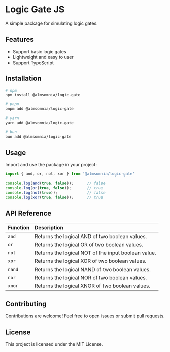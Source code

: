 # Logic Gate JS

A simple package for simulating logic gates.

## Features

- Support basic logic gates
- Lightweight and easy to user
- Support TypeScript

## Installation

```bash
# npm
npm install @almsomnia/logic-gate

# pnpm
pnpm add @almsomnia/logic-gate

# yarn
yarn add @almsomnia/logic-gate

# bun
bun add @almsomnia/logic-gate
```

## Usage

Import and use the package in your project:

```javascript
import { and, or, not, xor } from '@almsomnia/logic-gate'

console.log(and(true, false));      // false
console.log(or(true, false));       // true
console.log(not(true));             // false
console.log(xor(true, false));      // true
```

## API Reference

| Function | Description                                         |
| :--------| :---------------------------------------------------|
| `and`    | Returns the logical AND of two boolean values.      |
| `or`     | Returns the logical OR of two boolean values.       |
| `not`    | Returns the logical NOT of the input boolean value. |
| `xor`    | Returns the logical XOR of two boolean values.      |
| `nand`   | Returns the logical NAND of two boolean values.     |
| `nor`    | Returns the logical NOR of two boolean values.      |
| `xnor`   | Returns the logical XNOR of two boolean values.     |

## Contributing

Contributions are welcome! Feel free to open issues or submit pull requests.

## License

This project is licensed under the MIT License.